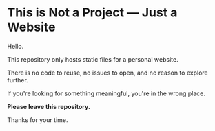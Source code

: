 # This is Not a Project — Just a Website

Hello.

This repository only hosts static files for a personal website.

There is no code to reuse, no issues to open, and no reason to explore further.

If you're looking for something meaningful, you're in the wrong place.

**Please leave this repository.**

Thanks for your time.
